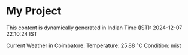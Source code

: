 # My Project

This content is dynamically generated in Indian Time (IST): 2024-12-07 22:10:24 IST


Current Weather in Coimbatore:
Temperature: 25.88 °C
Condition: mist
